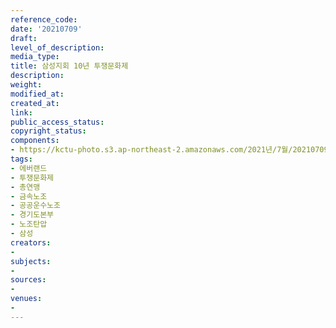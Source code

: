 ```yaml
---
reference_code: 
date: '20210709'
draft: 
level_of_description: 
media_type: 
title: 삼성지회 10년 투쟁문화제
description: 
weight: 
modified_at: 
created_at: 
link: 
public_access_status: 
copyright_status: 
components:
- https://kctu-photo.s3.ap-northeast-2.amazonaws.com/2021년/7월/20210709-삼성지회+10년+투쟁문화제_에버랜드_투쟁문화제_총연맹_금속노조_공공운수노조_경기도본부_노조탄압_삼성/photo_2021-07-12_12-22-45.jpg
tags:
- 에버랜드
- 투쟁문화제
- 총연맹
- 금속노조
- 공공운수노조
- 경기도본부
- 노조탄압
- 삼성
creators:
- 
subjects:
- 
sources:
- 
venues:
- 
---
```

